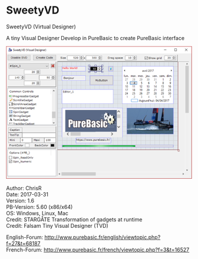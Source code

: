 # SweetyVD
SweetyVD (Virtual Designer)

A tiny Visual Designer Develop in PureBasic to create PureBasic interface

![Alt text](/ScreenShot/SweetyVD.png?raw=true "SweetyVD")

Author: ChrisR <br />
Date: 2017-03-31 <br />
Version: 1.6 <br />
PB-Version: 5.60 (x86/x64) <br />
OS: Windows, Linux, Mac <br />
Credit: STARGÅTE Transformation of gadgets at runtime<br />
Credit: Falsam Tiny Visual Designer (TVD) <br />

English-Forum: http://www.purebasic.fr/english/viewtopic.php?f=27&t=68187 <br />
French-Forum: http://www.purebasic.fr/french/viewtopic.php?f=3&t=16527
